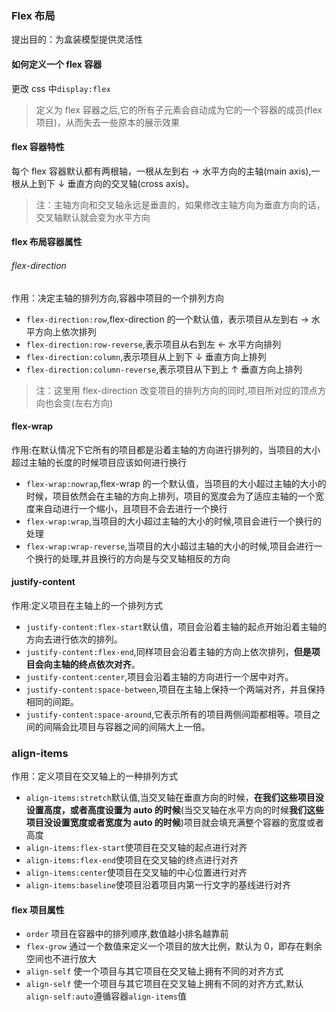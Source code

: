 ### Flex 布局

提出目的：为盒装模型提供灵活性

#### 如何定义一个 flex 容器

更改 css 中`display:flex`

> 定义为 flex 容器之后,它的所有子元素会自动成为它的一个容器的成员(flex 项目)，从而失去一些原本的展示效果

#### flex 容器特性

每个 flex 容器默认都有两根轴，一根从左到右 → 水平方向的主轴(main axis),一根从上到下 ↓ 垂直方向的交叉轴(cross axis)。

> 注：主轴方向和交叉轴永远是垂直的，如果修改主轴方向为垂直方向的话，交叉轴默认就会变为水平方向

#### flex 布局容器属性

###### flex-direction

作用：决定主轴的排列方向,容器中项目的一个排列方向

- `flex-direction:row`,flex-direction 的一个默认值，表示项目从左到右 → 水平方向上依次排列
- `flex-direction:row-reverse`,表示项目从右到左 ← 水平方向排列
- `flex-direction:column`,表示项目从上到下 ↓ 垂直方向上排列
- `flex-direction:column-reverse`,表示项目从下到上 ↑ 垂直方向上排列

> 注：这里用 flex-direction 改变项目的排列方向的同时,项目所对应的顶点方向也会变(左右方向)

#### flex-wrap

作用:在默认情况下它所有的项目都是沿着主轴的方向进行排列的，当项目的大小超过主轴的长度的时候项目应该如何进行换行

- `flex-wrap:nowrap`,flex-wrap 的一个默认值，当项目的大小超过主轴的大小的时候，项目依然会在主轴的方向上排列，项目的宽度会为了适应主轴的一个宽度来自动进行一个缩小，且项目不会去进行一个换行
- `flex-wrap:wrap`,当项目的大小超过主轴的大小的时候,项目会进行一个换行的处理
- `flex-wrap:wrap-reverse`,当项目的大小超过主轴的大小的时候,项目会进行一个换行的处理,并且换行的方向是与交叉轴相反的方向

#### justify-content

作用:定义项目在主轴上的一个排列方式

- `justify-content:flex-start`默认值，项目会沿着主轴的起点开始沿着主轴的方向去进行依次的排列。
- `justify-content:flex-end`,同样项目会沿着主轴的方向上依次排列，**但是项目会向主轴的终点依次对齐**。
- `justify-content:center`,项目会沿着主轴的方向进行一个居中对齐。
- `justify-content:space-between`,项目在主轴上保持一个两端对齐，并且保持相同的间距。
- `justify-content:space-around`,它表示所有的项目两侧间距都相等。项目之间的间隔会比项目与容器之间的间隔大上一倍。

### align-items

作用：定义项目在交叉轴上的一种排列方式

- `align-items:stretch`默认值,当交叉轴在垂直方向的时候，**在我们这些项目没设置高度，或者高度设置为 auto 的时候**(当交叉轴在水平方向的时候**我们这些项目没设置宽度或者宽度为 auto 的时候**)项目就会填充满整个容器的宽度或者高度
- `align-items:flex-start`使项目在交叉轴的起点进行对齐
- `align-items:flex-end`使项目在交叉轴的终点进行对齐
- `align-items:center`使项目在交叉轴的中心位置进行对齐
- `align-items:baseline`使项目沿着项目内第一行文字的基线进行对齐

#### flex 项目属性

- `order` 项目在容器中的排列顺序,数值越小排名越靠前
- `flex-grow` 通过一个数值来定义一个项目的放大比例，默认为 0，即存在剩余空间也不进行放大
- `align-self` 使一个项目与其它项目在交叉轴上拥有不同的对齐方式
- `align-self` 使一个项目与其它项目在交叉轴上拥有不同的对齐方式,默认`align-self:auto`遵循容器`align-items`值
